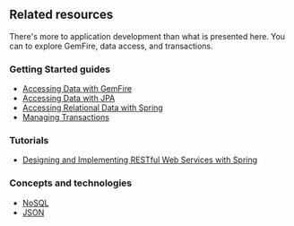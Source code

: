 ## Related resources

There's more to application development than what is presented here. You can to explore GemFire, data access, and transactions.

### Getting Started guides

* [Accessing Data with GemFire][gs-accessing-data-gemfire]
* [Accessing Data with JPA][gs-accessing-data-jpa]
* [Accessing Relational Data with Spring][gs-relational-data-access]
* [Managing Transactions][gs-managing-transactions]

[gs-accessing-data-gemfire]: /guides/gs/accessing-data-gemfire/
[gs-accessing-data-jpa]: /guides/gs/accessing-data-jpa/
[gs-relational-data-access]: /guides/gs/relational-data-access/
[gs-managing-transactions]: /guides/gs/managing-transactions/

### Tutorials

* [Designing and Implementing RESTful Web Services with Spring][tut-rest]

[tut-rest]: /guides/tutorials/rest

### Concepts and technologies

* [NoSQL][u-nosql]
* [JSON][u-json]

[u-nosql]: /understanding/NoSQL
[u-json]: /understanding/JSON
